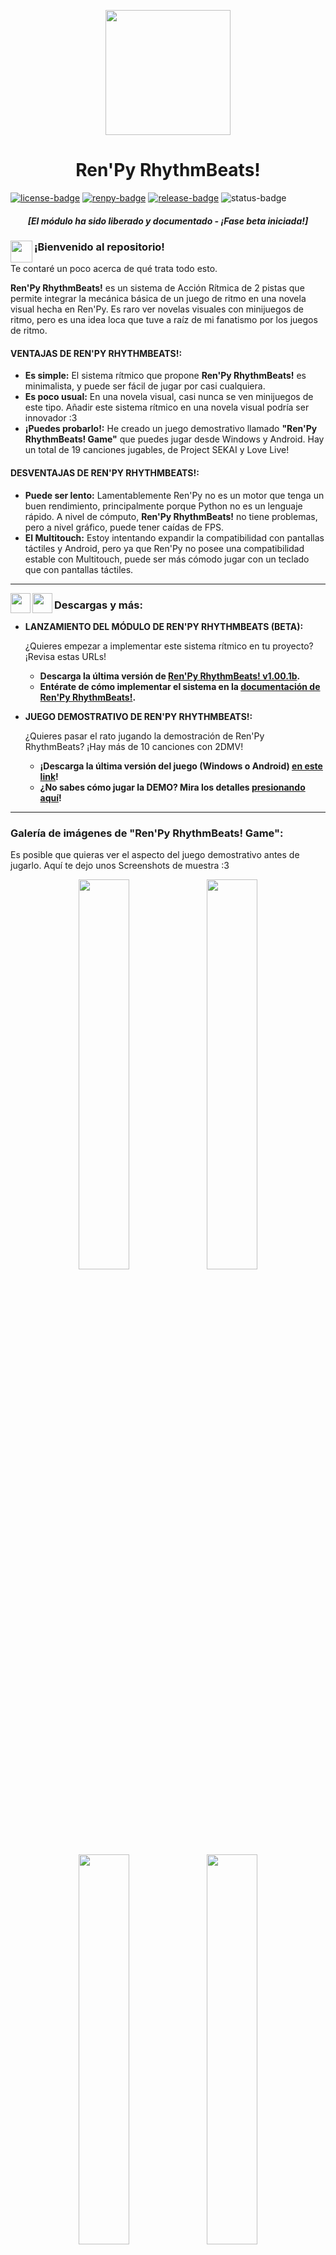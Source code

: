 [license]: https://www.gnu.org/licenses/gpl-3.0
[renpy]: https://renpy.org/
[release]: https://github.com/CharlieFuu69/RenPy_RhythmBeats/releases

[renpy-badge]: https://img.shields.io/badge/Ren'Py-v7.4.11-red?style=for-the-badge&logo=python
[license-badge]: https://img.shields.io/badge/License-GPLv3-blue.svg?style=for-the-badge&logo=creativecommons
[license-image]: https://www.gnu.org/graphics/gplv3-with-text-136x68.png
[status-badge]: https://img.shields.io/badge/Status-Beta-000077?style=for-the-badge
[release-badge]: https://img.shields.io/github/v/release/CharlieFuu69/RenPy_RhythmBeats?style=for-the-badge&logo=github


<p align="center">
  <img width="200" height="200" src="https://user-images.githubusercontent.com/77955772/208582867-fe267999-3f6c-448f-ae78-26b14ced10ac.png">
</p>

<h1 align = "center"> Ren'Py RhythmBeats! </h1>

[![license-badge]][license] [![renpy-badge]][renpy] [![release-badge]][release] ![status-badge]

<h5 align = "center">
    <i>[El módulo ha sido liberado y documentado - ¡Fase beta iniciada!]</i>
</h5>

<p>
  <img align="left" width="35" height="35" src="https://user-images.githubusercontent.com/77955772/195962734-6a3e86be-c5c5-475f-8980-815819b07dfa.png"/>
  <h3> ¡Bienvenido al repositorio! </h3>
</p>

Te contaré un poco acerca de qué trata todo esto.

**Ren'Py RhythmBeats!** es un sistema de Acción Rítmica de 2 pistas que permite integrar la mecánica básica de un juego de ritmo en una novela visual hecha en Ren'Py. Es raro ver novelas visuales con minijuegos de ritmo, pero es una idea loca que tuve a raíz de mi fanatismo por los juegos de ritmo.

#### VENTAJAS DE REN'PY RHYTHMBEATS!:

* **Es simple:** El sistema rítmico que propone **Ren'Py RhythmBeats!** es minimalista, y puede ser fácil de jugar por casi cualquiera.
* **Es poco usual:** En una novela visual, casi nunca se ven minijuegos de este tipo. Añadir este sistema rítmico en una novela visual podría ser innovador :3
* **¡Puedes probarlo!:** He creado un juego demostrativo llamado **"Ren'Py RhythmBeats! Game"** que puedes jugar desde Windows y Android. Hay un total de 19 canciones jugables, de Project SEKAI y Love Live!

#### DESVENTAJAS DE REN'PY RHYTHMBEATS!:

* **Puede ser lento:** Lamentablemente Ren'Py no es un motor que tenga un buen rendimiento, principalmente porque Python no es un lenguaje rápido. A nivel de cómputo, **Ren'Py RhythmBeats!** no tiene problemas, pero a nivel gráfico, puede tener caídas de FPS.
* **El Multitouch:** Estoy intentando expandir la compatibilidad con pantallas táctiles y Android, pero ya que Ren'Py no posee una compatibilidad estable con Multitouch, puede ser más cómodo jugar con un teclado que con pantallas táctiles.

---

<p align="left">
  <img align="left" width="32" height="32" src="https://user-images.githubusercontent.com/77955772/219849900-522f35c1-ff4e-4a91-b865-6bf8ca0ed1ea.png"/>
  <img align="left" width="32" height="32" src="https://user-images.githubusercontent.com/77955772/219849896-840fd10f-1b21-40ec-a416-2e20a1378233.png"/>
  <h3> Descargas y más: </h3>
</p>

* **LANZAMIENTO DEL MÓDULO DE REN'PY RHYTHMBEATS (BETA):**

  ¿Quieres empezar a implementar este sistema rítmico en tu proyecto? ¡Revisa estas URLs!
  * **Descarga la última versión de [Ren'Py RhythmBeats! v1.00.1b](https://github.com/CharlieFuu69/RenPy_RhythmBeats/releases/tag/v1.00.1b_module).**
  * **Entérate de cómo implementar el sistema en la [documentación de Ren'Py RhythmBeats!](https://github.com/CharlieFuu69/RenPy_RhythmBeats/blob/main/docs/doc_mainpage.md).**
  
* **JUEGO DEMOSTRATIVO DE REN'PY RHYTHMBEATS!:**

  ¿Quieres pasar el rato jugando la demostración de Ren'Py RhythmBeats? ¡Hay más de 10 canciones con 2DMV!
  * **¡Descarga la última versión del juego (Windows o Android) [en este link](https://github.com/CharlieFuu69/RenPy_RhythmBeats/releases/latest)!**
  * **¿No sabes cómo jugar la DEMO? Mira los detalles [presionando aquí](DETALLES_DEMO.md)!**

---
### Galería de imágenes de "Ren'Py RhythmBeats! Game":

Es posible que quieras ver el aspecto del juego demostrativo antes de jugarlo. Aquí te dejo unos Screenshots de muestra :3

<p align="center">
  <img width="40%" height="40%" src="src/screenshots/screenshot0003.png"/>
  <img width="40%" height="40%" src="src/screenshots/screenshot0004.png"/>
  <br>
  <img width="40%" height="40%" src="src/screenshots/screenshot0002.png"/>
  <img width="40%" height="40%" src="src/screenshots/screenshot0006.png"/>
  <br>
  <img width="40%" height="40%" src="src/screenshots/screenshot0007.png"/>
  <img width="40%" height="40%" src="src/screenshots/screenshot0009.png"/>
  <br>
  <img width="40%" height="40%" src="src/screenshots/screenshot0011.png"/>
  <img width="40%" height="40%" src="src/screenshots/screenshot0012.png"/>
  <br>
  <img width="40%" height="40%" src="src/screenshots/screenshot0013.png"/>
  
</p>

---

### Registro de actividad reciente:
```   
[10/02/2023 03:47 GMT -3]:
    - He colocado una galería de imágenes de "Ren'Py RhythmBeats! Game", el juego demostrativo de este
      repositorio.
    - Confirmo que la próxima actualización del juego incluirá 2 nuevas canciones para jugar.
    
[19/02/2023 04:05 GMT -3]:
    - Ya he culminado mis labores de despliegue para la nueva actualización global v1.01.0b.
    - "Ren'Py RhythmBeats! Game" ahora posee un port de Android en fase experimental.
    
[22/02/2023 20:17 GMT -3]:
    - Intentaré recalibrar las canciones ya que estoy notando algunos desfases en los beatmaps.
      Esta recalibración se verá reflejada en una próxima Actualización In-Game.
    - Me han enviado una solicitud para traducir el contenido de Ren'Py RhythmBeats hacia otros
      idiomas :3
      Necesitaré actualizar la documentación porque el módulo ha recibido severos cambios.
```

---
### Licencias:
[![license-image]][license]

Este juego demostrativo/módulo, se distribuye bajo la licencia **[GPL v3.0](https://www.gnu.org/licenses/gpl-3.0)**.

Si quieres usar o modificar este proyecto, te agradecería que me dieras crédito adjuntando la URL de este repositorio :3

